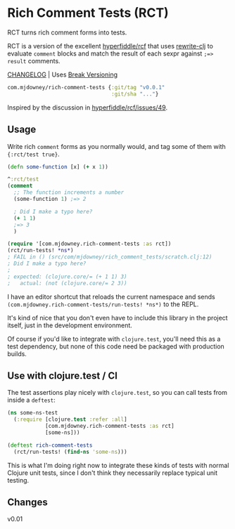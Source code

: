 # Rich Comment Tests (RCT)

RCT turns rich comment forms into tests.

RCT is a version of the excellent [hyperfiddle/rcf](https://github.com/hyperfiddle/rcf)
that uses [rewrite-clj](https://github.com/clj-commons/rewrite-clj)
to evaluate `comment` blocks and match the result of each sexpr against
`;=> result` comments.

[CHANGELOG](#changes) | Uses [Break Versioning](https://github.com/ptaoussanis/encore/blob/master/BREAK-VERSIONING.md)
```clojure
com.mjdowney/rich-comment-tests {:git/tag "v0.0.1"
                                 :git/sha "..."}
```

Inspired by the discussion in [hyperfiddle/rcf/issues/49](https://github.com/hyperfiddle/rcf/issues/49).

## Usage

Write rich `comment` forms as you normally would, and tag some of them with 
`{:rct/test true}`.

```clojure 
(defn some-function [x] (+ x 1))

^:rct/test
(comment
  ;; The function increments a number
  (some-function 1) ;=> 2

  ; Did I make a typo here?
  (+ 1 1)
  ;=> 3
  )

(require '[com.mjdowney.rich-comment-tests :as rct])
(rct/run-tests! *ns*)
; FAIL in () (src/com/mjdowney/rich_comment_tests/scratch.clj:12)
; Did I make a typo here?
;
; expected: (clojure.core/= (+ 1 1) 3)
;   actual: (not (clojure.core/= 2 3))
```

I have an editor shortcut that reloads the current namespace and sends 
`(com.mjdowney.rich-comment-tests/run-tests! *ns*)` to the REPL.

It's kind of nice that you don't even have to include this library in the 
project itself, just in the development environment. 

Of course if you'd like to integrate with `clojure.test`, you'll need this as a 
test dependency, but none of this code need be packaged with production builds.

## Use with clojure.test / CI

The test assertions play nicely with `clojure.test`, so you can call tests
from inside a `deftest`:

```clojure
(ns some-ns-test
  (:require [clojure.test :refer :all]
            [com.mjdowney.rich-comment-tests :as rct]
            [some-ns]))

(deftest rich-comment-tests
  (rct/run-tests! (find-ns 'some-ns)))
```

This is what I'm doing right now to integrate these kinds of tests with normal
Clojure unit tests, since I don't think they necessarily replace typical unit 
testing. 

## Changes

v0.01
